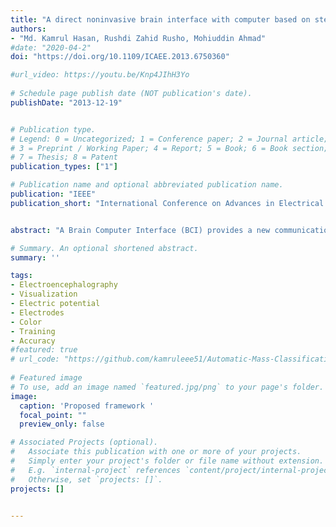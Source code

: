 ```yaml
---
title: "A direct noninvasive brain interface with computer based on steady-state visual-evoked potential (SSVEP) with high transfer rates"
authors:
- "Md. Kamrul Hasan, Rushdi Zahid Rusho, Mohiuddin Ahmad"
#date: "2020-04-2"
doi: "https://doi.org/10.1109/ICAEE.2013.6750360"

#url_video: https://youtu.be/Knp4JIhH3Yo
  
# Schedule page publish date (NOT publication's date).
publishDate: "2013-12-19"


# Publication type.
# Legend: 0 = Uncategorized; 1 = Conference paper; 2 = Journal article;
# 3 = Preprint / Working Paper; 4 = Report; 5 = Book; 6 = Book section;
# 7 = Thesis; 8 = Patent
publication_types: ["1"]

# Publication name and optional abbreviated publication name.
publication: "IEEE"
publication_short: "International Conference on Advances in Electrical Engineering (ICAEE)"


abstract: "A Brain Computer Interface (BCI) provides a new communication channel between human brain and the computer. This paper presents a direct noninvasive brain-computer interface (BCI) that can help users to select any command in the graphical user interface (GUI) such as appliance control, cursor control, typing, making phone call, etc. The system is based on the steady-state visual evoked potential (SSVEP) which use three fixed positioned electrodes for reducing user variation on system performance. The frequency-coded SSVEP is used with different stimuli procedure such as effect of color and angular position of the screen which make the system user independent. The average transfer rate over all subjects is found up to 66.81 bits/min. The attractive features of the system are noninvasive signal recording, little training required for user, higher information transfer rate (HITR) and higher accuracy in living environments."

# Summary. An optional shortened abstract.
summary: ''

tags:
- Electroencephalography
- Visualization
- Electric potential
- Electrodes
- Color
- Training
- Accuracy
#featured: true
# url_code: "https://github.com/kamruleee51/Automatic-Mass-Classification-in-Breast"
  
# Featured image
# To use, add an image named `featured.jpg/png` to your page's folder.
image:
  caption: 'Proposed framework '
  focal_point: ""
  preview_only: false

# Associated Projects (optional).
#   Associate this publication with one or more of your projects.
#   Simply enter your project's folder or file name without extension.
#   E.g. `internal-project` references `content/project/internal-project/index.md`.
#   Otherwise, set `projects: []`.
projects: []


---
```

